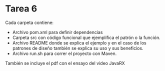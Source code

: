 # Tarea 6

Cada carpeta contiene:
  * Archivo pom.xml para definir dependencias
  * Carpeta src con código funcional que ejemplifica el patrón o la función.
  * Archivo README donde se explica el ejemplo y en el caso de los patrones de diseño también se explica su uso y sus beneficios.
  * Archivo run.sh para correr el proyecto con Maven.

También se incluye el pdf con el ensayo del video JavaRX
